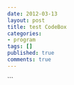 ```yaml
---
date: 2012-03-13
layout: post
title: test CodeBox
categories:
- program
tags: []
published: true
comments: true
---
```

<p>
```



>

```
